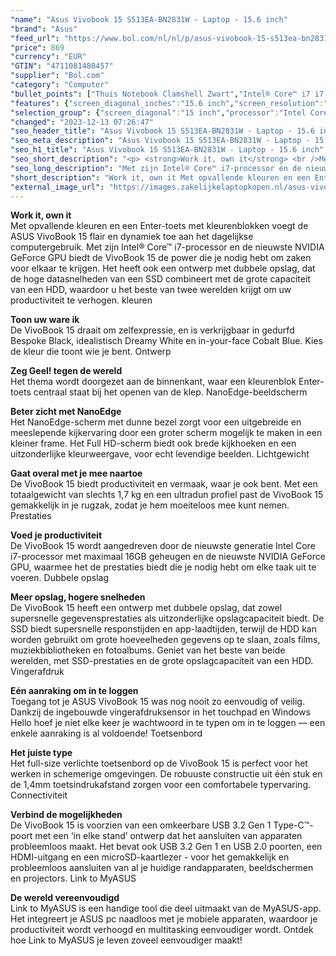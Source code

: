 ```yaml
---
"name": "Asus Vivobook 15 S513EA-BN2831W - Laptop - 15.6 inch"
"brand": "Asus"
"feed_url": "https://www.bol.com/nl/nl/p/asus-vivobook-15-s513ea-bn2831w-laptop-15-6-inch/9300000060797550"
"price": 869
"currency": "EUR"
"GTIN": "4711081480457"
"supplier": "Bol.com"
"category": "Computer"
"bullet_points": ["Thuis Notebook Clamshell Zwart","Intel® Core™ i7 i7-1165G7","39,6 cm (15.6\") Full HD 1920 x 1080 Pixels IPS LED backlight Mat 16:9","8 GB DDR4-SDRAM 1 x 4 GB","512 GB SSD","Intel Iris Xe Graphics","Wi-Fi 6 (802.11ax) Bluetooth 5.0","Lithium-Ion (Li-Ion) 42 Wh 65 W","Windows 11 Home 64-bit"]
"features": {"screen_diagonal_inches":"15.6 inch","screen_resolution":"1920 x 1080 Pixels","processor_family":"Intel® Core™ i7","memory_size":"8 GB","memory_type":"DDR4-SDRAM","total_storage_space":"512 GB","operating_system":"Windows 11 Home","battery_capacity":"42 Wh","width":"359 mm","depth":"235 mm","height":"17,9 mm","weight":"1,8 kg","graphics_card":"Intel Iris Xe Graphics"}
"selection_group": {"screen_diagonal":"15 inch","processor":"Intel Core i7","changed_price_past_3_days":false,"product_family":"VivoBook"}
"changed": "2023-12-13 07:26:47"
"seo_header_title": "Asus Vivobook 15 S513EA-BN2831W - Laptop - 15.6 inch"
"seo_meta_description": "Asus Vivobook 15 S513EA-BN2831W - Laptop - 15.6 inch"
"seo_h1_title": "Asus Vivobook 15 S513EA-BN2831W - Laptop - 15.6 inch"
"seo_short_description": "<p> <strong>Work it, own it</strong> <br />Met opvallende kleuren en een Enter-toets met kleurenblokken voegt de ASUS VivoBook 15 flair en dynamiek toe aan het dagelijkse computergebruik."
"seo_long_description": "Met zijn Intel® Core™ i7-processor en de nieuwste NVIDIA GeForce GPU biedt de VivoBook 15 de power die je nodig hebt om zaken voor elkaar te krijgen. Het heeft ook een ontwerp met dubbele opslag, dat de hoge datasnelheden van een SSD combineert met de grote capaciteit van een HDD, waardoor u het beste van twee werelden krijgt om uw productiviteit te verhogen. kleuren </p>\n<p> <strong>Toon uw ware ik</strong> <br />De VivoBook 15 draait om zelfexpressie, en is verkrijgbaar in gedurfd Bespoke Black, idealistisch Dreamy White en in-your-face Cobalt Blue. Kies de kleur die toont wie je bent. Ontwerp </p>\n<p> <strong>Zeg Geel! tegen de wereld</strong> <br />Het thema wordt doorgezet aan de binnenkant, waar een kleurenblok Enter-toets centraal staat bij het openen van de klep. NanoEdge-beeldscherm </p>\n<p> <strong>Beter zicht met NanoEdge</strong> <br />Het NanoEdge-scherm met dunne bezel zorgt voor een uitgebreide en meeslepende kijkervaring door een groter scherm mogelijk te maken in een kleiner frame. Het Full HD-scherm biedt ook brede kijkhoeken en een uitzonderlijke kleurweergave, voor echt levendige beelden. Lichtgewicht </p>\n<p> <strong>Gaat overal met je mee naartoe</strong> <br />De VivoBook 15 biedt productiviteit en vermaak, waar je ook bent. Met een totaalgewicht van slechts 1,7 kg en een ultradun profiel past de VivoBook 15 gemakkelijk in je rugzak, zodat je hem moeiteloos mee kunt nemen. Prestaties </p>\n<p> <strong>Voed je productiviteit</strong> <br />De VivoBook 15 wordt aangedreven door de nieuwste generatie Intel Core i7-processor met maximaal 16GB geheugen en de nieuwste NVIDIA GeForce GPU, waarmee het de prestaties biedt die je nodig hebt om elke taak uit te voeren. Dubbele opslag </p>\n<p> <strong>Meer opslag, hogere snelheden</strong> <br />De VivoBook 15 heeft een ontwerp met dubbele opslag, dat zowel supersnelle gegevensprestaties als uitzonderlijke opslagcapaciteit biedt. De SSD biedt supersnelle responstijden en app-laadtijden, terwijl de HDD kan worden gebruikt om grote hoeveelheden gegevens op te slaan, zoals films, muziekbibliotheken en fotoalbums. Geniet van het beste van beide werelden, met SSD-prestaties en de grote opslagcapaciteit van een HDD. Vingerafdruk </p>\n<p> <strong>Eén aanraking om in te loggen</strong> <br />Toegang tot je ASUS VivoBook 15 was nog nooit zo eenvoudig of veilig. Dankzij de ingebouwde vingerafdruksensor in het touchpad en Windows Hello hoef je niet elke keer je wachtwoord in te typen om in te loggen — een enkele aanraking is al voldoende! Toetsenbord </p>\n<p> <strong>Het juiste type</strong> <br />Het full-size verlichte toetsenbord op de VivoBook 15 is perfect voor het werken in schemerige omgevingen. De robuuste constructie uit één stuk en de 1,4mm toetsindrukafstand zorgen voor een comfortabele typervaring. Connectiviteit </p>\n<p> <strong>V</strong><strong>erbind de mogelijkheden</strong> <br />De VivoBook 15 is voorzien van een omkeerbare USB 3. 2 Gen 1 Type-C™-poort met een ‘in elke stand’ ontwerp dat het aansluiten van apparaten probleemloos maakt. Het bevat ook USB 3. 2 Gen 1 en USB 2. 0 poorten, een HDMI-uitgang en een microSD-kaartlezer - voor het gemakkelijk en probleemloos aansluiten van al je huidige randapparaten, beeldschermen en projectors. Link to MyASUS </p>\n<p> <strong>De wereld vereenvoudigd</strong> <br />Link to MyASUS is een handige tool die deel uitmaakt van de MyASUS-app. Het integreert je ASUS pc naadloos met je mobiele apparaten, waardoor je productiviteit wordt verhoogd en multitasking eenvoudiger wordt. Ontdek hoe Link to MyASUS je leven zoveel eenvoudiger maakt! </p>"
"short_description": "Work it, own it Met opvallende kleuren en een Enter-toets met kleurenblokken voegt de ASUS VivoBook 15 flair en dynamiek toe aan het dagelijkse computergebruik. Met zijn Intel® Core™ i7-processor en de nieuwste NVIDIA GeForce GPU biedt de VivoBook 15 de power die je nodig hebt om zaken voor elkaar te krijgen. Het heeft ook een ontwerp met dubbele opslag, dat de hoge datasnelheden van een SSD combineert met de grote capaciteit van een HDD, waardoor u het beste van twee werelden krijgt om uw productiviteit te verhogen. kleuren Toon uw ware ik De VivoBook 15 draait om zelfexpressie, en is verkrijgbaar in gedurfd Bespoke Black, idealistisch Dreamy White en in-your-face Cobalt Blue. Kies de kleur die toont wie je bent. Ontwerp Zeg Geel! tegen de wereld Het thema wordt doorgezet aan de binnenkant, waar een kleurenblok Enter-toets centraal staat bij het openen van de klep. NanoEdge-beeldscherm Beter zicht met NanoEdge Het NanoEdge-scherm met dunne bezel zorgt voor een uitgebreide en meeslepende kijkervaring door een groter scherm mogelijk te maken in een kleiner frame. Het Full HD-scherm biedt ook brede kijkhoeken en een uitzonderlijke kleurweergave, voor echt levendige beelden. Lichtgewicht Gaat overal met je mee naartoe De VivoBook 15 biedt productiviteit en vermaak, waar je ook bent. Met een totaalgewicht van slechts 1,7 kg en een ultradun profiel past de VivoBook 15 gemakkelijk in je rugzak, zodat je hem moeiteloos mee kunt nemen. Prestaties Voed je productiviteit De VivoBook 15 wordt aangedreven door de nieuwste generatie Intel Core i7-processor met maximaal 16GB geheugen en de nieuwste NVIDIA GeForce GPU, waarmee het de prestaties biedt die je nodig hebt om elke taak uit te voeren. Dubbele opslag Meer opslag, hogere snelheden De VivoBook 15 heeft een ontwerp met dubbele opslag, dat zowel supersnelle gegevensprestaties als uitzonderlijke opslagcapaciteit biedt. De SSD biedt supersnelle responstijden en app-laadtijden, terwijl de HDD kan worden gebruikt om grote hoeveelheden gegevens op te slaan, zoals films, muziekbibliotheken en fotoalbums. Geniet van het beste van beide werelden, met SSD-prestaties en de grote opslagcapaciteit van een HDD. Vingerafdruk Eén aanraking om in te loggen Toegang tot je ASUS VivoBook 15 was nog nooit zo eenvoudig of veilig. Dankzij de ingebouwde vingerafdruksensor in het touchpad en Windows Hello hoef je niet elke keer je wachtwoord in te typen om in te loggen — een enkele aanraking is al voldoende! Toetsenbord Het juiste type Het full-size verlichte toetsenbord op de VivoBook 15 is perfect voor het werken in schemerige omgevingen. De robuuste constructie uit één stuk en de 1,4mm toetsindrukafstand zorgen voor een comfortabele typervaring. Connectiviteit Verbind de mogelijkheden De VivoBook 15 is voorzien van een omkeerbare USB 3.2 Gen 1 Type-C™-poort met een ‘in elke stand’ ontwerp dat het aansluiten van apparaten probleemloos maakt. Het bevat ook USB 3.2 Gen 1 en USB 2.0 poorten, een HDMI-uitgang en een microSD-kaartlezer - voor het gemakkelijk en probleemloos aansluiten van al je huidige randapparaten, beeldschermen en projectors. Link to MyASUS De wereld vereenvoudigd Link to MyASUS is een handige tool die deel uitmaakt van de MyASUS-app. Het integreert je ASUS pc naadloos met je mobiele apparaten, waardoor je productiviteit wordt verhoogd en multitasking eenvoudiger wordt. Ontdek hoe Link to MyASUS je leven zoveel eenvoudiger maakt!"
"external_image_url": "https://images.zakelijkelaptopkopen.nl/asus-vivobook-15-s513ea-bn2831w-laptop-15-6-inch.webp"
---
```


<p> <strong>Work it, own it</strong> <br />Met opvallende kleuren en een Enter-toets met kleurenblokken voegt de ASUS VivoBook 15 flair en dynamiek toe aan het dagelijkse computergebruik. Met zijn Intel® Core™ i7-processor en de nieuwste NVIDIA GeForce GPU biedt de VivoBook 15 de power die je nodig hebt om zaken voor elkaar te krijgen. Het heeft ook een ontwerp met dubbele opslag, dat de hoge datasnelheden van een SSD combineert met de grote capaciteit van een HDD, waardoor u het beste van twee werelden krijgt om uw productiviteit te verhogen. kleuren </p>
<p> <strong>Toon uw ware ik</strong> <br />De VivoBook 15 draait om zelfexpressie, en is verkrijgbaar in gedurfd Bespoke Black, idealistisch Dreamy White en in-your-face Cobalt Blue. Kies de kleur die toont wie je bent. Ontwerp </p>
<p> <strong>Zeg Geel! tegen de wereld</strong> <br />Het thema wordt doorgezet aan de binnenkant, waar een kleurenblok Enter-toets centraal staat bij het openen van de klep. NanoEdge-beeldscherm </p>
<p> <strong>Beter zicht met NanoEdge</strong> <br />Het NanoEdge-scherm met dunne bezel zorgt voor een uitgebreide en meeslepende kijkervaring door een groter scherm mogelijk te maken in een kleiner frame. Het Full HD-scherm biedt ook brede kijkhoeken en een uitzonderlijke kleurweergave, voor echt levendige beelden. Lichtgewicht </p>
<p> <strong>Gaat overal met je mee naartoe</strong> <br />De VivoBook 15 biedt productiviteit en vermaak, waar je ook bent. Met een totaalgewicht van slechts 1,7 kg en een ultradun profiel past de VivoBook 15 gemakkelijk in je rugzak, zodat je hem moeiteloos mee kunt nemen. Prestaties </p>
<p> <strong>Voed je productiviteit</strong> <br />De VivoBook 15 wordt aangedreven door de nieuwste generatie Intel Core i7-processor met maximaal 16GB geheugen en de nieuwste NVIDIA GeForce GPU, waarmee het de prestaties biedt die je nodig hebt om elke taak uit te voeren. Dubbele opslag </p>
<p> <strong>Meer opslag, hogere snelheden</strong> <br />De VivoBook 15 heeft een ontwerp met dubbele opslag, dat zowel supersnelle gegevensprestaties als uitzonderlijke opslagcapaciteit biedt. De SSD biedt supersnelle responstijden en app-laadtijden, terwijl de HDD kan worden gebruikt om grote hoeveelheden gegevens op te slaan, zoals films, muziekbibliotheken en fotoalbums. Geniet van het beste van beide werelden, met SSD-prestaties en de grote opslagcapaciteit van een HDD. Vingerafdruk  </p>
<p> <strong>Eén aanraking om in te loggen</strong> <br />Toegang tot je ASUS VivoBook 15 was nog nooit zo eenvoudig of veilig. Dankzij de ingebouwde vingerafdruksensor in het touchpad en Windows Hello hoef je niet elke keer je wachtwoord in te typen om in te loggen — een enkele aanraking is al voldoende! Toetsenbord </p>
<p> <strong>Het juiste type</strong> <br />Het full-size verlichte toetsenbord op de VivoBook 15 is perfect voor het werken in schemerige omgevingen. De robuuste constructie uit één stuk en de 1,4mm toetsindrukafstand zorgen voor een comfortabele typervaring. Connectiviteit  </p>
<p> <strong>V</strong><strong>erbind de mogelijkheden</strong> <br />De VivoBook 15 is voorzien van een omkeerbare USB 3.2 Gen 1 Type-C™-poort met een ‘in elke stand’ ontwerp dat het aansluiten van apparaten probleemloos maakt. Het bevat ook USB 3.2 Gen 1 en USB 2.0 poorten, een HDMI-uitgang en een microSD-kaartlezer - voor het gemakkelijk en probleemloos aansluiten van al je huidige randapparaten, beeldschermen en projectors. Link to MyASUS </p>
<p> <strong>De wereld vereenvoudigd</strong> <br />Link to MyASUS is een handige tool die deel uitmaakt van de MyASUS-app. Het integreert je ASUS pc naadloos met je mobiele apparaten, waardoor je productiviteit wordt verhoogd en multitasking eenvoudiger wordt. Ontdek hoe Link to MyASUS je leven zoveel eenvoudiger maakt! </p>